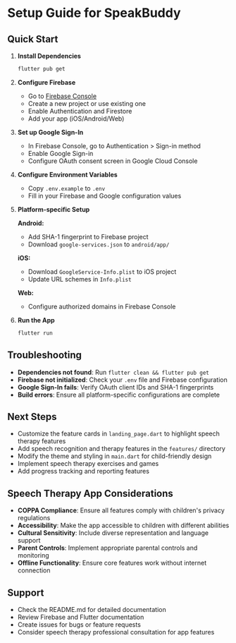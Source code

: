 # Setup Guide for SpeakBuddy

## Quick Start

1. **Install Dependencies**
   ```bash
   flutter pub get
   ```

2. **Configure Firebase**
   - Go to [Firebase Console](https://console.firebase.google.com/)
   - Create a new project or use existing one
   - Enable Authentication and Firestore
   - Add your app (iOS/Android/Web)

3. **Set up Google Sign-In**
   - In Firebase Console, go to Authentication > Sign-in method
   - Enable Google Sign-in
   - Configure OAuth consent screen in Google Cloud Console

4. **Configure Environment Variables**
   - Copy `.env.example` to `.env`
   - Fill in your Firebase and Google configuration values

5. **Platform-specific Setup**

   **Android:**
   - Add SHA-1 fingerprint to Firebase project
   - Download `google-services.json` to `android/app/`

   **iOS:**
   - Download `GoogleService-Info.plist` to iOS project
   - Update URL schemes in `Info.plist`

   **Web:**
   - Configure authorized domains in Firebase Console

6. **Run the App**
   ```bash
   flutter run
   ```

## Troubleshooting

- **Dependencies not found**: Run `flutter clean && flutter pub get`
- **Firebase not initialized**: Check your `.env` file and Firebase configuration
- **Google Sign-In fails**: Verify OAuth client IDs and SHA-1 fingerprints
- **Build errors**: Ensure all platform-specific configurations are complete

## Next Steps

- Customize the feature cards in `landing_page.dart` to highlight speech therapy features
- Add speech recognition and therapy features in the `features/` directory
- Modify the theme and styling in `main.dart` for child-friendly design
- Implement speech therapy exercises and games
- Add progress tracking and reporting features

## Speech Therapy App Considerations

- **COPPA Compliance**: Ensure all features comply with children's privacy regulations
- **Accessibility**: Make the app accessible to children with different abilities
- **Cultural Sensitivity**: Include diverse representation and language support
- **Parent Controls**: Implement appropriate parental controls and monitoring
- **Offline Functionality**: Ensure core features work without internet connection

## Support

- Check the README.md for detailed documentation
- Review Firebase and Flutter documentation
- Create issues for bugs or feature requests
- Consider speech therapy professional consultation for app features
